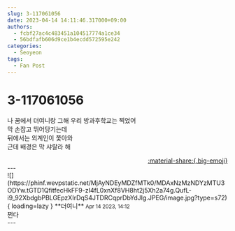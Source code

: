 ```yaml
---
slug: 3-117061056
date: 2023-04-14 14:11:46.317000+09:00
authors:
  - fcbf27ac4c483451a104517774a1ce34
  - 56bdfafb606d9ce1b4ecdd572595e242
categories:
  - Seoyeon
tags:
  - Fan Post
---
```


# 3-117061056

<div class="post-container" markdown="1">
<div class="content-container md-sidebar__scrollwrap" markdown="1">

나 꿈에서 더여니랑 그해 우리 방과후학교는 찍었어<br>막 손잡고 뛰어당기는데<br>뒤에서는 외계인이 쫓아와<br>근데 배경은 막 샤랄라 해

</div>
</div>

<div style="text-align: right;" markdown="1">
<a href="https://weverse.io/fromis9/fanpost/3-117061056" style="text-align: right;">:material-share:{.big-emoji}</a>
</div>
---

<div class="comments-container md-sidebar__scrollwrap" markdown="1">
<div class="comment" markdown="1">
<div class='id-container' markdown="1">
![](https://phinf.wevpstatic.net/MjAyNDEyMDZfMTk0/MDAxNzMzNDYzMTU3ODYw.tGTD1QfitfecHkFF9-zI4fL0xnXf8VH8ht2j5Xh2a74g.QufL-i9_92XbdgbPBLGEpzXIrDqS4JTDRCqprDbYdJIg.JPEG/image.jpg?type=s72){ loading=lazy }
**<span class="artist">더여니</span>** <small>Apr 14 2023, 14:12</small><br>
</div>
<div class='comment-body' markdown="1">
쩐다
</div>
</div>
</div>
---
